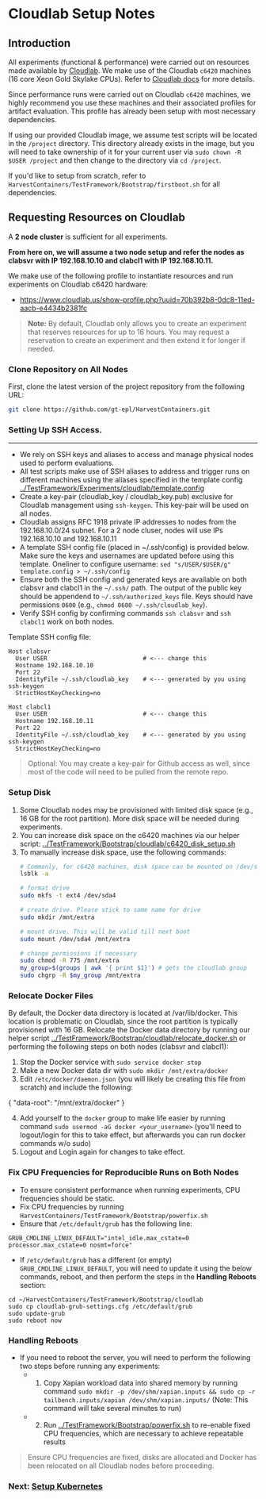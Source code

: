 # Cloudlab Setup Notes

## Introduction
All experiments (functional & performance) were carried out on resources made available by [Cloudlab](https://www.cloudlab.us).
We make use of the Cloudlab `c6420` machines (16 core Xeon Gold Skylake CPUs). Refer to [Cloudlab docs](http://docs.cloudlab.us/hardware.html) for more details.

Since performance runs were carried out on Cloudlab `c6420` machines, we highly recommend you use these machines and their associated profiles for artifact evaluation. This profile has already been setup with most necessary dependencies.  

If using our provided Cloudlab image, we assume test scripts will be located in the `/project` directory. This directory already exists in the image, but you will need to take ownership of it for your current user via `sudo chown -R $USER /project` and then change to the directory via `cd /project`.

If you'd like to setup from scratch, refer to `HarvestContainers/TestFramework/Bootstrap/firstboot.sh` for all dependencies.

## Requesting Resources on Cloudlab
A **2 node cluster** is sufficient for all experiments.

**From here on, we will assume a two node setup and refer the nodes as clabsvr with IP 192.168.10.10 and clabcl1 with IP 192.168.10.11.**

We make use of the following profile to instantiate resources and run experiments on Cloudlab c6420 hardware:
- https://www.cloudlab.us/show-profile.php?uuid=70b392b8-0dc8-11ed-aacb-e4434b2381fc

>  **Note:** By default, Cloudlab only allows you to create an experiment that reserves resources for up to 16 hours. You may request a reservation to create an experiment and then extend it for longer if needed.

### Clone Repository on All Nodes

First, clone the latest version of the project repository from the following URL:
```bash
git clone https://github.com/gt-epl/HarvestContainers.git
```

### Setting Up SSH Access.
---
- We rely on SSH keys and aliases to access and manage physical nodes used to perform evaluations.
- All test scripts make use of SSH aliases to address and trigger runs on different machines using the aliases specified in the template config [../TestFramework/Experiments/cloudlab/template.config](../TestFramework/Experiments/cloudlab/template.config)
- Create a key-pair (cloudlab_key / cloudlab_key.pub) exclusive for Cloudlab management using `ssh-keygen`. This key-pair will be used on all nodes.
- Cloudlab assigns RFC 1918 private IP addresses to nodes from the 192.168.10.0/24 subnet. For a 2 node cluser, nodes will use IPs 192.168.10.10 and 192.168.10.11
- A template SSH config file (placed in ~/.ssh/config) is provided below. Make sure the keys and usernames are updated before using this template. Oneliner to configure username: `sed "s/USER/$USER/g" template.config > ~/.ssh/config`
- Ensure both the SSH config and generated keys are available on both clabsvr and clabcl1 in the `~/.ssh/` path. The output of the public key should be appendend to `~/.ssh/authorized_keys` file. Keys should have permissions `0600` (e.g., `chmod 0600 ~/.ssh/cloudlab_key`).
- Verify SSH config by confirming commands `ssh clabsvr` and `ssh clabcl1` work on both nodes.

Template SSH config file:
```
Host clabsvr
  User USER                           # <--- change this
  Hostname 192.168.10.10
  Port 22
  IdentityFile ~/.ssh/cloudlab_key    # <--- generated by you using ssh-keygen
  StrictHostKeyChecking=no

Host clabcl1
  User USER                           # <--- change this
  Hostname 192.168.10.11
  Port 22
  IdentityFile ~/.ssh/cloudlab_key    # <--- generated by you using ssh-keygen
  StrictHostKeyChecking=no
```

> Optional: You may create a key-pair for Github access as well, since most of the code will need to be pulled from the remote repo.


### Setup Disk
1. Some Cloudlab nodes may be provisioned with limited disk space (e.g., 16 GB for the root partition). More disk space will be needed during experiments.
2. You can increase disk space on the c6420 machines via our helper script: [../TestFramework/Bootstrap/cloudlab/c6420_disk_setup.sh](../TestFramework/Bootstrap/cloudlab/c6420_disk_setup.sh)
3. To manually increase disk space, use the following commands:
    ```bash
    # Commonly, for c6420 machines, disk space can be mounted on /dev/sda4. 
    lsblk -a

    # format drive
    sudo mkfs -t ext4 /dev/sda4

    # create drive. Please stick to same name for drive
    sudo mkdir /mnt/extra

    # mount drive. This will be valid till next boot
    sudo mount /dev/sda4 /mnt/extra

    # change permissions if necessary
    sudo chmod -R 775 /mnt/extra
    my_group=$(groups | awk '{ print $1}') # gets the cloudlab group
    sudo chgrp -R $my_group /mnt/extra
    ```


### Relocate Docker Files
By default, the Docker data directory is located at /var/lib/docker. This location is problematic on Cloudlab, since the root partition is typically provisioned with 16 GB. Relocate the Docker data directory by running our helper script [../TestFramework/Bootstrap/cloudlab/relocate_docker.sh](../TestFramework/Bootstrap/cloudlab/relocate_docker.sh) or performing the following steps on both nodes (clabsvr and clabcl1):
1. Stop the Docker service with `sudo service docker stop`
2. Make a new Docker data dir with `sudo mkdir /mnt/extra/docker`
3. Edit `/etc/docker/daemon.json` (you will likely be creating this file from scratch) and include the following:

{
    "data-root": "/mnt/extra/docker"
}

4. Add yourself to the `docker` group to make life easier by running command `sudo usermod -aG docker <your_username>` (you'll need to logout/login for this to take effect, but afterwards you can run docker commands w/o sudo)
5. Logout and Login again for changes to take effect.


### Fix CPU Frequencies for Reproducible Runs on Both Nodes
- To ensure consistent performance when running experiments, CPU frequencies should be static.
- Fix CPU frequencies by running `HarvestContainers/TestFramework/Bootstrap/powerfix.sh`
- Ensure that `/etc/default/grub` has the following line:
```
GRUB_CMDLINE_LINUX_DEFAULT="intel_idle.max_cstate=0 processor.max_cstate=0 nosmt=force"
```
- If `/etc/default/grub` has a different (or empty) `GRUB_CMDLINE_LINUX_DEFAULT`, you will need to update it using the below commands, reboot, and then perform the steps in the **Handling Reboots** section:
```
cd ~/HarvestContainers/TestFramework/Bootstrap/cloudlab
sudo cp cloudlab-grub-settings.cfg /etc/default/grub
sudo update-grub
sudo reboot now
```

### Handling Reboots
- If you need to reboot the server, you will need to perform the following two steps before running any experiments:
  - 1. Copy Xapian workload data into shared memory by running command `sudo mkdir -p /dev/shm/xapian.inputs && sudo cp -r tailbench.inputs/xapian /dev/shm/xapian.inputs/` (Note: This command will take several minutes to run)
  - 2. Run [../TestFramework/Bootstrap/powerfix.sh](../TestFramework/Bootstrap/powerfix.sh) to re-enable fixed CPU frequencies, which are necessary to achieve repeatable results

> Ensure CPU frequencies are fixed, disks are allocated and Docker has been relocated on all Cloudlab nodes before proceeding.

### Next: [Setup Kubernetes](./02_setup_k8s.md)

